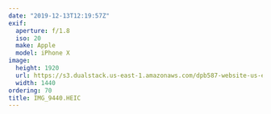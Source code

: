 ```yaml
---
date: "2019-12-13T12:19:57Z"
exif:
  aperture: f/1.8
  iso: 20
  make: Apple
  model: iPhone X
image:
  height: 1920
  url: https://s3.dualstack.us-east-1.amazonaws.com/dpb587-website-us-east-1/asset/gallery/2019-south-america/e4b9099c-733e-0b08-de6a-f41d02d48a5d~1920.jpg
  width: 1440
ordering: 70
title: IMG_9440.HEIC
---
```

